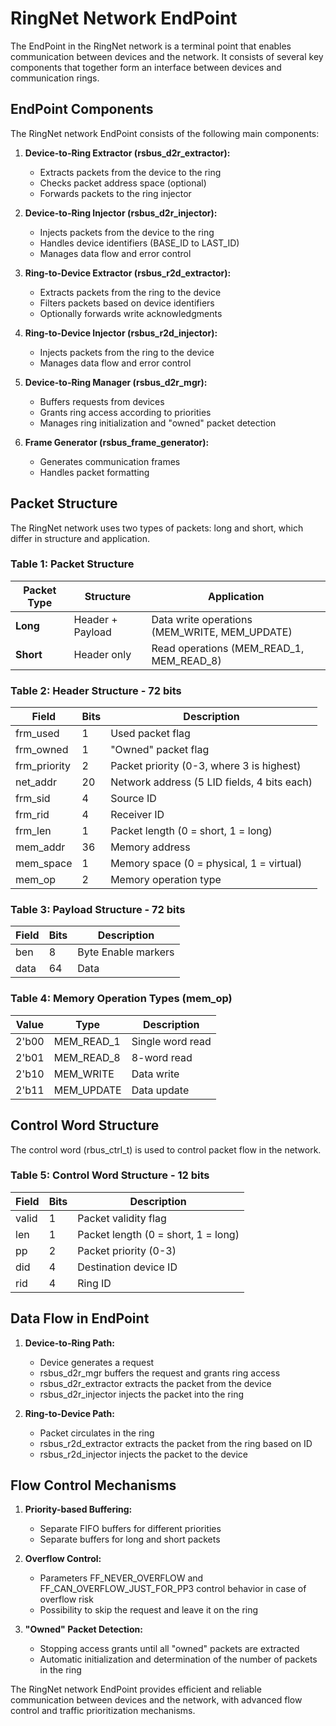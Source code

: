 # RingNet Network EndPoint

The EndPoint in the RingNet network is a terminal point that enables communication between devices and the network. It consists of several key components that together form an interface between devices and communication rings.

## EndPoint Components

The RingNet network EndPoint consists of the following main components:

1. **Device-to-Ring Extractor (rsbus_d2r_extractor):**
   - Extracts packets from the device to the ring
   - Checks packet address space (optional)
   - Forwards packets to the ring injector

2. **Device-to-Ring Injector (rsbus_d2r_injector):**
   - Injects packets from the device to the ring
   - Handles device identifiers (BASE_ID to LAST_ID)
   - Manages data flow and error control

3. **Ring-to-Device Extractor (rsbus_r2d_extractor):**
   - Extracts packets from the ring to the device
   - Filters packets based on device identifiers
   - Optionally forwards write acknowledgments

4. **Ring-to-Device Injector (rsbus_r2d_injector):**
   - Injects packets from the ring to the device
   - Manages data flow and error control

5. **Device-to-Ring Manager (rsbus_d2r_mgr):**
   - Buffers requests from devices
   - Grants ring access according to priorities
   - Manages ring initialization and "owned" packet detection

6. **Frame Generator (rsbus_frame_generator):**
   - Generates communication frames
   - Handles packet formatting

## Packet Structure

The RingNet network uses two types of packets: long and short, which differ in structure and application.

### Table 1: Packet Structure

| Packet Type | Structure | Application |
|-------------|-----------|-------------|
| **Long** | Header + Payload | Data write operations (MEM_WRITE, MEM_UPDATE) |
| **Short** | Header only | Read operations (MEM_READ_1, MEM_READ_8) |

### Table 2: Header Structure - 72 bits

| Field | Bits | Description |
|-------|------|-------------|
| frm_used | 1 | Used packet flag |
| frm_owned | 1 | "Owned" packet flag |
| frm_priority | 2 | Packet priority (0-3, where 3 is highest) |
| net_addr | 20 | Network address (5 LID fields, 4 bits each) |
| frm_sid | 4 | Source ID |
| frm_rid | 4 | Receiver ID |
| frm_len | 1 | Packet length (0 = short, 1 = long) |
| mem_addr | 36 | Memory address |
| mem_space | 1 | Memory space (0 = physical, 1 = virtual) |
| mem_op | 2 | Memory operation type |

### Table 3: Payload Structure - 72 bits

| Field | Bits | Description |
|-------|------|-------------|
| ben | 8 | Byte Enable markers |
| data | 64 | Data |

### Table 4: Memory Operation Types (mem_op)

| Value | Type | Description |
|-------|------|-------------|
| 2'b00 | MEM_READ_1 | Single word read |
| 2'b01 | MEM_READ_8 | 8-word read |
| 2'b10 | MEM_WRITE | Data write |
| 2'b11 | MEM_UPDATE | Data update |

## Control Word Structure

The control word (rbus_ctrl_t) is used to control packet flow in the network.

### Table 5: Control Word Structure - 12 bits

| Field | Bits | Description |
|-------|------|-------------|
| valid | 1 | Packet validity flag |
| len | 1 | Packet length (0 = short, 1 = long) |
| pp | 2 | Packet priority (0-3) |
| did | 4 | Destination device ID |
| rid | 4 | Ring ID |

## Data Flow in EndPoint

1. **Device-to-Ring Path:**
   - Device generates a request
   - rsbus_d2r_mgr buffers the request and grants ring access
   - rsbus_d2r_extractor extracts the packet from the device
   - rsbus_d2r_injector injects the packet into the ring

2. **Ring-to-Device Path:**
   - Packet circulates in the ring
   - rsbus_r2d_extractor extracts the packet from the ring based on ID
   - rsbus_r2d_injector injects the packet to the device

## Flow Control Mechanisms

1. **Priority-based Buffering:**
   - Separate FIFO buffers for different priorities
   - Separate buffers for long and short packets

2. **Overflow Control:**
   - Parameters FF_NEVER_OVERFLOW and FF_CAN_OVERFLOW_JUST_FOR_PP3 control behavior in case of overflow risk
   - Possibility to skip the request and leave it on the ring

3. **"Owned" Packet Detection:**
   - Stopping access grants until all "owned" packets are extracted
   - Automatic initialization and determination of the number of packets in the ring

The RingNet network EndPoint provides efficient and reliable communication between devices and the network, with advanced flow control and traffic prioritization mechanisms. 